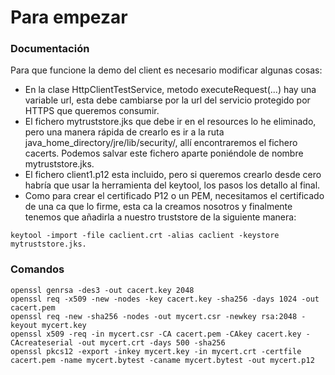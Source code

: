 # Para empezar

### Documentación
Para que funcione la demo del client es necesario modificar algunas cosas:

* En la clase HttpClientTestService, metodo executeRequest(...) hay una variable url, esta debe cambiarse por la url del servicio protegido por HTTPS que queremos consumir.
* El fichero mytruststore.jks que debe ir en el resources lo he eliminado, pero una manera rápida de crearlo es ir a la ruta java_home_directory/jre/lib/security/, allí encontraremos el fichero cacerts. Podemos salvar este fichero aparte poniéndole de nombre mytruststore.jks.
* El fichero client1.p12 esta incluido, pero si queremos crearlo desde cero habría que usar la herramienta del keytool, los pasos los detallo al final.
* Como para crear el certificado P12 o un PEM, necesitamos el certificado de una ca que lo firme, esta ca la creamos nosotros y finalmente tenemos que añadirla a nuestro truststore de la siguiente manera: 
```
keytool -import -file caclient.crt -alias caclient -keystore mytruststore.jks.
```

### Comandos
```
openssl genrsa -des3 -out cacert.key 2048
openssl req -x509 -new -nodes -key cacert.key -sha256 -days 1024 -out cacert.pem
openssl req -new -sha256 -nodes -out mycert.csr -newkey rsa:2048 -keyout mycert.key
openssl x509 -req -in mycert.csr -CA cacert.pem -CAkey cacert.key -CAcreateserial -out mycert.crt -days 500 -sha256
openssl pkcs12 -export -inkey mycert.key -in mycert.crt -certfile cacert.pem -name mycert.bytest -caname mycert.bytest -out mycert.p12
``` 
